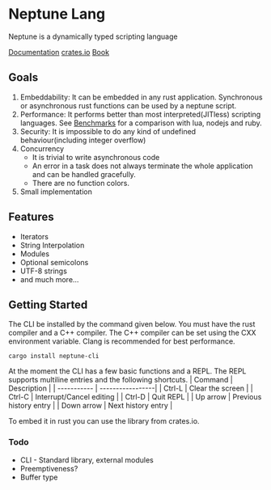 
# Neptune Lang
Neptune is a dynamically typed scripting language

[Documentation](https://docs.rs/neptune-lang/)
[crates.io](https://crates.io/crates/neptune-lang)
[Book](https://srinivasa314.github.io/neptune-lang/)

## Goals
1. Embeddability: It can be embedded in any rust application. Synchronous or asynchronous rust functions can be used by a neptune script.
2. Performance: It performs better than most interpreted(JITless) scripting languages. See [Benchmarks](BENCHMARKS.md) for a comparison with lua, nodejs and ruby.
3. Security: It is impossible to do any kind of undefined behaviour(including integer overflow) 
4. Concurrency
    * It is trivial to write asynchronous code
    * An error in a task does not always terminate the whole application and can be handled gracefully.
    * There are no function colors.
5. Small implementation

## Features
* Iterators
* String Interpolation
* Modules
* Optional semicolons
* UTF-8 strings
* and much more...

## Getting Started
The CLI be installed by the command given below. You must have the rust compiler and a C++ compiler. The C++ compiler can be set using the CXX environment variable. Clang is recommended for best performance.
```
cargo install neptune-cli
```
At the moment the CLI has a few basic functions and a REPL. The REPL supports multiline entries and the following shortcuts.
| Command     | Description      |
| ----------- | -----------------|
| Ctrl-L      | Clear the screen |
| Ctrl-C      | Interrupt/Cancel editing |
| Ctrl-D      | Quit REPL                |
| Up arrow    | Previous history entry   |
| Down arrow  | Next history entry       |

To embed it in rust you can use the library from crates.io.

### Todo
* CLI - Standard library, external modules 
* Preemptiveness?
* Buffer type
